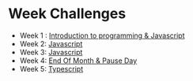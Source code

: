 

# Week Challenges  

- Week 1 : [Introduction to programming & Javascript](weeks/week1)
- Week 2: [Javascript](weeks/week2)
- Week 3: [Javascript](weeks/week3)
- Week 4: [End Of Month & Pause Day](weeks/week4)
- Week 5: [Typescript](weeks/week2)


